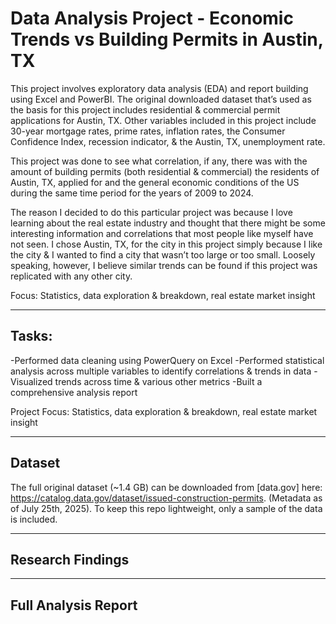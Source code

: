 # Data Analysis Project - Economic Trends vs Building Permits in Austin, TX

This project involves exploratory data analysis (EDA) and report building using Excel and PowerBI. The original downloaded dataset that’s used as the basis for this project includes residential & commercial permit applications for Austin, TX. Other variables included in this project include 30-year mortgage rates, prime rates, inflation rates, the Consumer Confidence Index, recession indicator, & the Austin, TX, unemployment rate.

This project was done to see what correlation, if any, there was with the amount of building permits (both residential & commercial) the residents of Austin, TX, applied for and the general economic conditions of the US during the same time period for the years of 2009 to 2024.

The reason I decided to do this particular project was because I love learning about the real estate industry and thought that there might be some interesting information and correlations that most people like myself have not seen. I chose Austin, TX, for the city in this project simply because I like the city & I wanted to find a city that wasn’t too large or too small. Loosely speaking, however, I believe similar trends can be found if this project was replicated with any other city.

Focus: Statistics, data exploration & breakdown, real estate market insight
___
## Tasks:

-Performed data cleaning using PowerQuery on Excel 
-Performed statistical analysis across multiple variables to identify correlations & trends in data
-Visualized trends across time & various other metrics
-Built a comprehensive analysis report

Project Focus: Statistics, data exploration & breakdown, real estate market insight
___
## Dataset

The full original dataset (~1.4 GB) can be downloaded from [data.gov] here: https://catalog.data.gov/dataset/issued-construction-permits. (Metadata as of July 25th, 2025). To keep this repo lightweight, only a sample of the data is included.
___
## Research Findings

___
## Full Analysis Report

